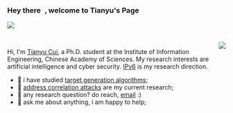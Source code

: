 ### Hey there <img src="https://media.giphy.com/media/hvRJCLFzcasrR4ia7z/giphy.gif" width="5px">, welcome to Tianyu's Page
![](https://visitor-badge.glitch.me/badge?page_id=CuiTianyu961030)

<br />

<a href="https://github.com/CuiTianyu961030?tab=repositories">
  <img align="right" src="https://github-readme-stats.vercel.app/api/top-langs/?username=CuiTianyu961030&layout=compact&langs_count=10&theme=dracula" />
</a>

Hi, I'm [Tianyu Cui](https://cuitianyu.site), a Ph.D. student at the Institute of Information Engineering, Chinese Academy of Sciences. My research interests are artificial intelligence and cyber security. [IPv6](https://en.wikipedia.org/wiki/IPv6) is my research direction.

- 💼 i have studied [target generation algorithms](https://github.com/CuiTianyu961030/6GAN);
- 🔭 [address correlation attacks](https://github.com/CuiTianyu961030/SiamHAN) are my current research;
- 🌱 any research question? do reach, [email](mailto:cuitianyu961030@163.com) :)
- 💬 ask me about anything, i am happy to help;



<!--
**CuiTianyu961030/CuiTianyu961030** is a ✨ _special_ ✨ repository because its `README.md` (this file) appears on your GitHub profile.

Here are some ideas to get you started:

- 🔭 I’m currently working on ...
- 🌱 I’m currently learning ...
- 👯 I’m looking to collaborate on ...
- 🤔 I’m looking for help with ...
- 💬 Ask me about ...
- 📫 How to reach me: ...
- 😄 Pronouns: ...
- ⚡ Fun fact: ...
-->
